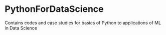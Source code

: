 # PythonForDataScience
Contains codes and case studies for basics of Python to applications of ML in Data Science
